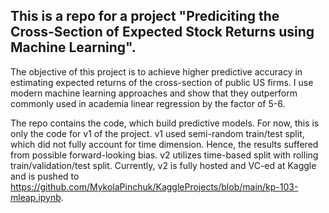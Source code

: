 ## This is a repo for a project "Prediciting the Cross-Section of Expected Stock Returns using Machine Learning".

The objective of this project is to achieve higher predictive accuracy in estimating expected returns of the cross-section of public US firms. I use modern machine learning approaches and show that they outperform commonly used in academia linear regression by the factor of 5-6. 

The repo contains the code, which build predictive models. For now, this is only the code for v1 of the project. v1 used semi-random train/test split, which did not fully account for time dimension. Hence, the results suffered from possible forward-looking bias. v2 utilizes time-based split with rolling train/validation/test split. Currently, v2 is fully hosted and VC-ed at Kaggle and is pushed to https://github.com/MykolaPinchuk/KaggleProjects/blob/main/kp-103-mleap.ipynb. 
